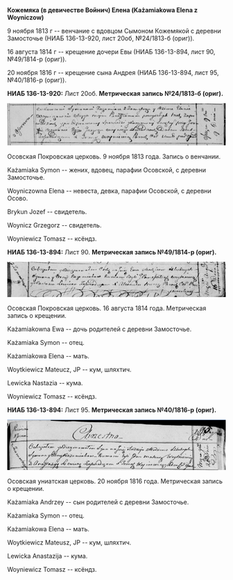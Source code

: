 **Кожемяка (в девичестве Войнич) Елена (Każamiakowa Elena z Woyniczow)**

9 ноября 1813 г -- венчание с вдовцом Сымоном Кожемякой с деревни
Замосточье (НИАБ 136-13-920, лист 20об, №24/1813-б (ориг)).

16 августа 1814 г -- крещение дочери Евы (НИАБ 136-13-894, лист 90,
№49/1814-р (ориг)).

20 ноября 1816 г -- крещение сына Андрея (НИАБ 136-13-894, лист 95,
№40/1816-р (ориг)).

**НИАБ 136-13-920:** Лист 20об. **Метрическая запись №24/1813-б
(ориг).**

![](./media/43588b3801eca71dbc978932f52ae66c8128a489.png)

Осовская Покровская церковь. 9 ноября 1813 года. Запись о венчании.

Każamiaka Symon -- жених, вдовец, парафии Осовской, с деревни
Замосточье.

Woyniczowna Elena -- невеста, девка, парафии Осовской, с деревни Осово.

Brykun Jozef -- свидетель.

Woynicz Grzegorz -- свидетель.

Woyniewicz Tomasz -- ксёндз.

**НИАБ 136-13-894:** Лист 90. **Метрическая запись №49/1814-р (ориг).**

![](./media/683dd435db32fe772080f51b37e098b5db92ce2b.png)

Осовская Покровская церковь. 16 августа 1814 года. Метрическая запись о
крещении.

Każamiakowna Ewa -- дочь родителей с деревни Замосточье.

Każamiaka Symon -- отец.

Każamiakowa Elena -- мать.

Woytkiewicz Mateucz, JP -- кум, шляхтич.

Lewicka Nastazia -- кума.

Woyniewicz Tomasz -- ксёндз.

**НИАБ 136-13-894:** Лист 95. **Метрическая запись №40/1816-р (ориг).**

![](./media/4806f8016faba235bf6acd4177817274d0eee3f7.png)

Осовская униатская церковь. 20 ноября 1816 года. Метрическая запись о
крещении.

Każamiaka Andrzey -- сын родителей с деревни Замосточье.

Każamiaka Symon -- отец.

Każamiakowa Elena -- мать.

Woytkiewicz Mateusz, JP -- кум, шляхтич.

Lewicka Anastazija -- кума.

Woyniewicz Tomasz -- ксёндз.
